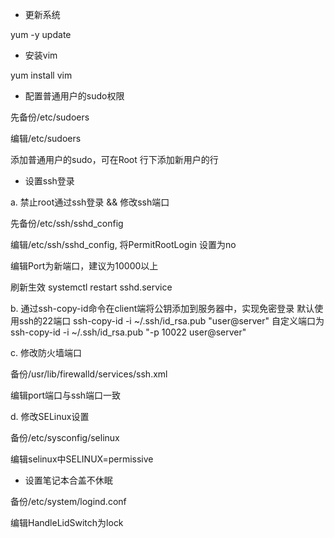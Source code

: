 * 更新系统

yum -y update

* 安装vim

yum install vim

* 配置普通用户的sudo权限

先备份/etc/sudoers

编辑/etc/sudoers

添加普通用户的sudo，可在Root 行下添加新用户的行

* 设置ssh登录

a. 禁止root通过ssh登录 && 修改ssh端口

先备份/etc/ssh/sshd\_config

编辑/etc/ssh/sshd\_config, 将PermitRootLogin 设置为no

编辑Port为新端口，建议为10000以上

刷新生效 systemctl restart sshd.service


b. 通过ssh-copy-id命令在client端将公钥添加到服务器中，实现免密登录
默认使用ssh的22端口
ssh-copy-id -i ~/.ssh/id_rsa.pub "user@server"
自定义端口为
ssh-copy-id -i ~/.ssh/id_rsa.pub "-p 10022 user@server"

c. 修改防火墙端口

备份/usr/lib/firewalld/services/ssh.xml

编辑port端口与ssh端口一致

d. 修改SELinux设置

备份/etc/sysconfig/selinux

编辑selinux中SELINUX=permissive

* 设置笔记本合盖不休眠

备份/etc/system/logind.conf

编辑HandleLidSwitch为lock

